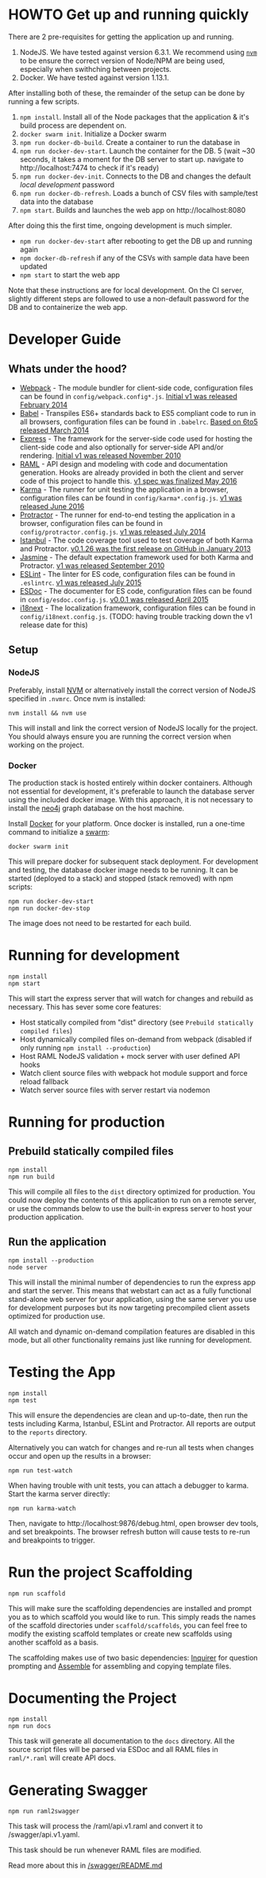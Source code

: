 # HOWTO Get up and running quickly

There are 2 pre-requisites for getting the application up and running.

1. NodeJS.  We have tested against version 6.3.1.  We recommend using [`nvm`](https://github.com/creationix/nvm/blob/master/README.markdown) to be ensure the correct version of Node/NPM are being used, especially when swithching between projects.
2. Docker.  We have tested against version 1.13.1.

After installing both of these, the remainder of the setup can be done by running a few scripts.

1. `npm install`.  Install all of the Node packages that the application & it's build process are dependent on.
2. `docker swarm init`.  Initialize a Docker swarm
3. `npm run docker-db-build`.  Create a container to run the database in
4. `npm run docker-dev-start`.  Launch the container for the DB.
5  (wait ~30 seconds, it takes a moment for the DB server to start up.  navigate to http://localhost:7474 to check if it's ready)
6. `npm run docker-dev-init`.  Connects to the DB and changes the default *local development* password
7. `npm run docker-db-refresh`.  Loads a bunch of CSV files with sample/test data into the database
8. `npm start`.  Builds and launches the web app on http://localhost:8080

After doing this the first time, ongoing development is much simpler.

* `npm run docker-dev-start` after rebooting to get the DB up and running again
* `npm docker-db-refresh` if any of the CSVs with sample data have been updated
* `npm start` to start the web app

Note that these instructions are for local development.  On the CI server, slightly different steps are followed to use a non-default password for the DB and to containerize the web app.

# Developer Guide

## Whats under the hood?

* [Webpack](https://webpack.github.io/) - The module bundler for client-side code, configuration files can be found in 
`config/webpack.config*.js`.  [Initial v1 was released February 2014](https://github.com/webpack/webpack/releases/tag/v1.0.0)
* [Babel](https://babeljs.io/) - Transpiles ES6+ standards back to ES5 compliant code to run in all browsers, 
configuration files can be found in `.babelrc`. [Based on 6to5 released March 2014](https://babeljs.io/blog/2016/12/07/the-state-of-babel#some-history)
* [Express](https://expressjs.com/) - The framework for the server-side code used for hosting the client-side code and
also optionally for server-side API and/or rendering. [Initial v1 was released November 2010](https://github.com/expressjs/express/blob/master/History.md?#100--2010-11-16)
* [RAML](http://raml.org/) - API design and modeling with code and documentation generation. Hooks are already provided 
in both the client and server code of this project to handle this. [v1 spec was finalized May 2016](http://raml.org/blogs/announcing-raml-10-ga)
* [Karma](https://karma-runner.github.io) - The runner for unit testing the application in a browser, configuration files can be found in
`config/karma*.config.js`. [v1 was released June 2016](https://github.com/karma-runner/karma/blob/master/CHANGELOG.md#100-2016-06-23)
* [Protractor](http://www.protractortest.org) - The runner for end-to-end testing the application in a browser, configuration files can be found in 
`config/protractor.config.js`. [v1 was released July 2014](https://github.com/angular/protractor/releases/tag/1.0.0)
* [Istanbul](https://istanbul.js.org/) - The code coverage tool used to test coverage of both Karma and Protractor. [v0.1.26 was the first release on GitHub in January 2013](https://github.com/gotwarlost/istanbul/releases/tag/v0.1.26)
* [Jasmine](http://jasmine.github.io/) - The default expectation framework used for both Karma and Protractor. [v1 was released September 2010](https://github.com/jasmine/jasmine/releases/tag/1.0.0-release)
* [ESLint](http://eslint.org/) - The linter for ES code, configuration files can be found in `.eslintrc`. [v1 was released July 2015](https://github.com/eslint/eslint/blob/master/CHANGELOG.md)
* [ESDoc](https://esdoc.org/) - The documenter for ES code, configuration files can be found in `config/esdoc.config.js`. [v0.0.1 was released April 2015](https://github.com/esdoc/esdoc/releases/tag/v0.0.1)
* [i18next](http://i18next.com/) - The localization framework, configuration files can be found in `config/i18next.config.js`. (TODO: having trouble tracking down the v1 release date for this)

## Setup

### NodeJS
Preferably, install [NVM](https://github.com/creationix/nvm) or alternatively install the correct version
of NodeJS specified in `.nvmrc`. Once nvm is installed:

```
nvm install && nvm use
```

This will install and link the correct version of NodeJS locally for 
the project. You should always ensure you are running the correct 
version when working on the project.

### Docker
The production stack is hosted entirely within docker containers.
Although not essential for development, it's preferable to launch the database server using the included docker image.
With this approach, it is not necessary to install the [neo4j](https://neo4j.com/) graph database on the host machine.

Install [Docker](https://www.docker.com/products/docker) for your platform. 
Once docker is installed, run a one-time command to initialize a [swarm](https://docs.docker.com/engine/swarm/):

```
docker swarm init
```

This will prepare docker for subsequent stack deployment. 
For development and testing, the database docker image needs to be running. It can be started (deployed to a stack) and stopped (stack removed) with npm scripts:

```
npm run docker-dev-start
npm run docker-dev-stop
```

The image does not need to be restarted for each build.

# Running for development

```
npm install
npm start
```

This will start the express server that will watch for changes and rebuild
as necessary. This has sever some core features:

* Host statically compiled from "dist" directory (see `Prebuild statically compiled files`)
* Host dynamically compiled files on-demand from webpack (disabled if only running `npm install --production`)
* Host RAML NodeJS validation + mock server with user defined API hooks
* Watch client source files with webpack hot module support and force reload fallback
* Watch server source files with server restart via nodemon

# Running for production

## Prebuild statically compiled files

```
npm install
npm run build
```

This will compile all files to the `dist` directory optimized for production. You could now deploy 
the contents of this application to run on a remote server, or use the commands below to 
use the built-in express server to host your production application.

## Run the application

```
npm install --production
node server
```

This will install the minimal number of dependencies to run the 
express app and start the server. This means that webstart can act as a fully functional
stand-alone web server for your application, using the same server you use for 
development purposes but its now targeting precompiled client assets optimized 
for production use.

All watch and dynamic on-demand compilation features are disabled in this mode, but all
other functionality remains just like running for development.

# Testing the App

```
npm install
npm test
```

This will ensure the dependencies are clean and up-to-date, then run 
the tests including Karma, Istanbul, ESLint and Protractor. All reports are output
to the `reports` directory.

Alternatively you can watch for
changes and re-run all tests when changes occur and open up the results
in a browser:

```
npm run test-watch
```

When having trouble with unit tests, you can attach a debugger to karma.
Start the karma server directly:

```
npm run karma-watch
```

Then, navigate to http://localhost:9876/debug.html, open browser
dev tools, and set breakpoints.  The browser refresh button will cause tests
to re-run and breakpoints to trigger.

# Run the project Scaffolding

```
npm run scaffold
```

This will make sure the scaffolding dependencies are installed and prompt 
you as to which scaffold you would like to run. This simply reads
the names of the scaffold directories under `scaffold/scaffolds`, you can
feel free to modify the existing scaffold templates or create new scaffolds 
using another scaffold as a basis. 

The scaffolding makes use of two basic dependencies: [Inquirer](https://github.com/sboudrias/Inquirer.js) 
for question prompting and [Assemble](https://github.com/assemble/assemble) for assembling and
copying template files.

# Documenting the Project

```
npm install
npm run docs
```

This task will generate all documentation to the `docs` directory. All
the source script files will be parsed via ESDoc and all RAML files 
in `raml/*.raml` will create API docs.

# Generating Swagger

```
npm run raml2swagger
```

This task will process the /raml/api.v1.raml and convert it to /swagger/api.v1.yaml.

This task should be run whenever RAML files are modified.

Read more about this in [/swagger/README.md](swagger/README.md)
